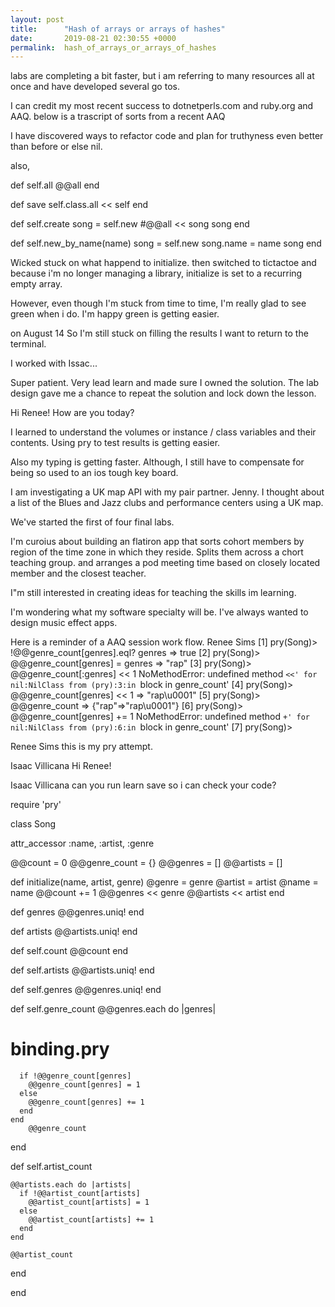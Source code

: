 ```yaml
---
layout: post
title:      "Hash of arrays or arrays of hashes"
date:       2019-08-21 02:30:55 +0000
permalink:  hash_of_arrays_or_arrays_of_hashes
---
```


labs are completing a bit faster, but i am referring to many resources all at once and have developed several go tos.

I can credit my most recent success to dotnetperls.com and ruby.org and AAQ.
below is a trascript of sorts from a recent AAQ

I have discovered ways to refactor code and plan for truthyness even better than before or else nil.

also, 

  def self.all
    @@all
  end

  def save
    self.class.all << self
  end

  def self.create
    song = self.new
    #@@all << song
    song
  end
  
  def self.new_by_name(name)
    song = self.new 
    song.name = name
    song
  end
	
Wicked stuck on what happend to initialize. then switched to tictactoe and because i'm no longer managing a library, initialize is set to a recurring empty array.

However, even though I'm stuck from time to time, I'm really glad to see green when i do. I'm happy green is getting easier.

	

on August 14
So I'm still stuck on filling the results I want to return to the terminal.

I worked with Issac...

Super patient. Very lead learn and made sure I owned the solution. 
The lab design gave me a chance to repeat the solution and lock down the lesson.



Hi Renee! How are you today?

I learned to understand the volumes or instance / class variables and their contents.
Using pry to test results is getting easier.

Also my typing is getting faster. Although, I still have to compensate for being so used to an ios tough key board.

I am investigating a UK map API with my pair partner. Jenny.
I thought about a list of the Blues and Jazz clubs and performance centers using a UK map.

We've started the first of four final labs.

I'm curoius about building an flatiron app that sorts cohort members by region of the time zone in which they reside.
Splits them across a chort teaching group. and arranges a pod meeting time based on closely located member and the closest teacher.


I"m still interested in creating ideas for teaching the skills im learning.

I'm wondering what my software specialty will be. I've always wanted to design music effect apps.

Here is a reminder of a AAQ session work flow.
Renee Sims 
[1] pry(Song)> !@@genre_count[genres].eql? genres
=> true
[2] pry(Song)> @@genre_count[genres] = genres
=> "rap"
[3] pry(Song)> @@genre_count[:genres] << 1
NoMethodError: undefined method `<<' for nil:NilClass
from (pry):3:in `block in genre_count'
[4] pry(Song)> @@genre_count[genres] << 1
=> "rap\u0001"
[5] pry(Song)> @@genre_count
=> {"rap"=>"rap\u0001"}
[6] pry(Song)> @@genre_count[genres] += 1
NoMethodError: undefined method `+' for nil:NilClass
from (pry):6:in `block in genre_count'
[7] pry(Song)>



Renee Sims 
this is my pry attempt.


Isaac Villicana
Hi Renee!

Isaac Villicana
can you run learn save so i can check your code?

require 'pry'

class Song
  
  attr_accessor :name, :artist, :genre
  
  @@count = 0
  @@genre_count = {}
  @@genres = []
  @@artists = []
  
  
  def initialize(name, artist, genre)
    @genre = genre
    @artist = artist
    @name = name
    @@count += 1
    @@genres << genre
    @@artists << artist
  end
  

  
  def genres
    @@genres.uniq!
  end
  
  def artists
    @@artists.uniq!
  end
  
  def self.count
    @@count
  end  
  
  def self.artists
    @@artists.uniq!
  end
  
  def self.genres
    @@genres.uniq!
  end
    
  
  def self.genre_count
    @@genres.each do |genres| 
# binding.pry      
      if !@@genre_count[genres] 
        @@genre_count[genres] = 1
      else
        @@genre_count[genres] += 1 
      end
    end
        @@genre_count

  end
  
  def self.artist_count
    
    @@artists.each do |artists|
      if !@@artist_count[artists]
        @@artist_count[artists] = 1 
      else 
        @@artist_count[artists] += 1 
      end
    end
    
    @@artist_count
  end
    
    
end

